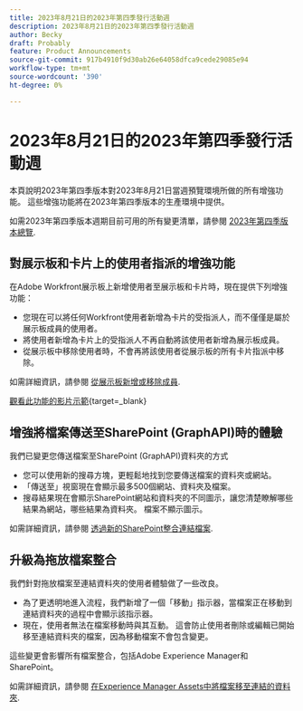 ```yaml
---
title: 2023年8月21日的2023年第四季發行活動週
description: 2023年8月21日的2023年第四季發行活動週
author: Becky
draft: Probably
feature: Product Announcements
source-git-commit: 917b4910f9d30ab26e64058dfca9cede29085e94
workflow-type: tm+mt
source-wordcount: '390'
ht-degree: 0%

---
```


# 2023年8月21日的2023年第四季發行活動週

本頁說明2023年第四季版本對2023年8月21日當週預覽環境所做的所有增強功能。 這些增強功能將在2023年第四季版本的生產環境中提供。

如需2023年第四季版本週期目前可用的所有變更清單，請參閱 [2023年第四季版本總覽](/help/quicksilver/product-announcements/product-releases/23-q4-release-activity/23-q4-release-overview.md).

## 對展示板和卡片上的使用者指派的增強功能

在Adobe Workfront展示板上新增使用者至展示板和卡片時，現在提供下列增強功能：

* 您現在可以將任何Workfront使用者新增為卡片的受指派人，而不僅僅是屬於展示板成員的使用者。
* 將使用者新增為卡片上的受指派人不再自動將該使用者新增為展示板成員。
* 從展示板中移除使用者時，不會再將該使用者從展示板的所有卡片指派中移除。

如需詳細資訊，請參閱 [從展示板新增或移除成員](/help/quicksilver/agile/get-started-with-boards/add-members-to-board.md).

[觀看此功能的影片示範](https://video.tv.adobe.com/v/3423222/){target=_blank}

## 增強將檔案傳送至SharePoint (GraphAPI)時的體驗

我們已變更您傳送檔案至SharePoint (GraphAPI)資料夾的方式

* 您可以使用新的搜尋方塊，更輕鬆地找到您要傳送檔案的資料夾或網站。
* 「傳送至」視窗現在會顯示最多500個網站、資料夾及檔案。
* 搜尋結果現在會顯示SharePoint網站和資料夾的不同圖示，讓您清楚瞭解哪些結果為網站，哪些結果為資料夾。 檔案不顯示圖示。

如需詳細資訊，請參閱 [透過新的SharePoint整合連結檔案](/help/quicksilver/administration-and-setup/configure-integrations/configure-sharepoint-integration.md#link-documents-through-the-new-sharepoint-integration).

## 升級為拖放檔案整合

我們針對拖放檔案至連結資料夾的使用者體驗做了一些改良。

* 為了更透明地進入流程，我們新增了一個「移動」指示器，當檔案正在移動到連結資料夾的過程中會顯示該指示器。
* 現在，使用者無法在檔案移動時與其互動。 這會防止使用者刪除或編輯已開始移至連結資料夾的檔案，因為移動檔案不會包含變更。

這些變更會影響所有檔案整合，包括Adobe Experience Manager和SharePoint。

如需詳細資訊，請參閱 [在Experience Manager Assets中將檔案移至連結的資料夾](/help/quicksilver/documents/adobe-workfront-for-experience-manager-assets-essentials/send-to-aem.md#move-a-document-to-a-linked-folder-in-experience-manager-assets).




